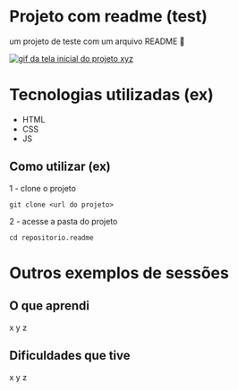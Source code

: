 # Projeto com readme (test)
um projeto de teste com um arquivo README 
🦉

[<img src="./tela.gif" alt="gif da tela inicial do projeto xyz">](https://www.youtube.com/watch?v=0vL4BmoR-YQ)

# Tecnologias utilizadas (ex)
- HTML
- CSS
- JS
## Como utilizar (ex)

1 - clone o projeto
```
git clone <url do projeto>
```
2 - acesse a pasta do projeto
```
cd repositorio.readme
```
# Outros exemplos de sessões
## O que aprendi
x y z
## Dificuldades que tive
x y z
